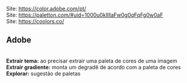 Site: https://color.adobe.com/pt/<br>
Site: https://paletton.com/#uid=1000u0kllllaFw0g0qFqFg0w0aF<br>
Site: https://coolors.co/<br>

<h2>Adobe</h2>
<br><b>Extrair tema:</b> ao precisar extrair uma paleta de cores de uma imagem
<br>
<b>Extrair gradiente:</b> monta um degradê de acordo com a paleta de cores
<br>
<b>Explorar:</b> sugestão de paletas